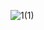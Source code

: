 ![1(1)](https://user-images.githubusercontent.com/107209053/175275894-4c959759-89d8-427d-afba-9927a9c3f24e.png)
